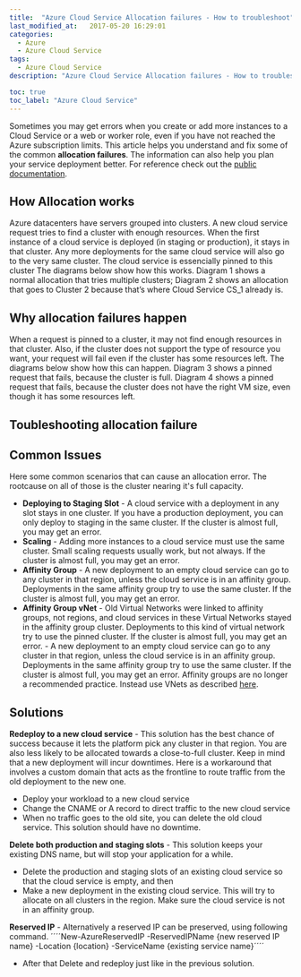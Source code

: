 ```yaml
---
title:  "Azure Cloud Service Allocation failures - How to troubleshoot"
last_modified_at:   2017-05-20 16:29:01
categories: 
  - Azure
  - Azure Cloud Service
tags:
  - Azure Cloud Service
description: "Azure Cloud Service Allocation failures - How to troubleshoot"

toc: true
toc_label: "Azure Cloud Service"
---
```


Sometimes you may get errors when you create or add more instances to a Cloud Service or a web or worker role, even if you have not reached the Azure subscription limits. 
This article helps you understand and fix some of the common **allocation failures**. The information can also help you plan your service deployment better.
For reference check out the [public documentation](https://learn.microsoft.com/en-us/azure/cloud-services/cloud-services-allocation-failures).

## How Allocation works
Azure datacenters have servers grouped into clusters. A new cloud service request tries to find a cluster with enough resources. 
When the first instance of a cloud service is deployed (in staging or production), it stays in that cluster. Any more deployments for the same cloud service will also go to the very same cluster. 
The cloud service is essencially pinned to this cluster
The diagrams below show how this works. 
Diagram 1 shows a normal allocation that tries multiple clusters; Diagram 2 shows an allocation that goes to Cluster 2 because that’s where Cloud Service CS_1 already is.

<!--Image01-->

## Why allocation failures happen

When a request is pinned to a cluster, it may not find enough resources in that cluster. 
Also, if the cluster does not support the type of resource you want, your request will fail even if the cluster has some resources left. 
The diagrams below show how this can happen. 
Diagram 3 shows a pinned request that fails, because the cluster is full. 
Diagram 4 shows a pinned request that fails, because the cluster does not have the right VM size, even though it has some resources left.
<!--Image02-->

## Toubleshooting allocation failure


## Common Issues
Here some common scenarios that can cause an allocation error. The rootcause on all of those is the cluster nearing it's full capacity.

- **Deploying to Staging Slot** - A cloud service with a deployment in any slot stays in one cluster. If you have a production deployment, you can only deploy to staging in the same cluster. If the cluster is almost full, you may get an error.
- **Scaling** - Adding more instances to a cloud service must use the same cluster. Small scaling requests usually work, but not always. If the cluster is almost full, you may get an error.
- **Affinity Group** - A new deployment to an empty cloud service can go to any cluster in that region, unless the cloud service is in an affinity group. Deployments in the same affinity group try to use the same cluster. If the cluster is almost full, you may get an error.
- **Affinity Group vNet** - Old Virtual Networks were linked to affinity groups, not regions, and cloud services in these Virtual Networks stayed in the affinity group cluster. Deployments to this kind of virtual network try to use the pinned cluster. If the cluster is almost full, you may get an error. - A new deployment to an empty cloud service can go to any cluster in that region, unless the cloud service is in an affinity group. Deployments in the same affinity group try to use the same cluster. If the cluster is almost full, you may get an error. Affinity groups are no longer a recommended practice. Instead use VNets as described [here](https://learn.microsoft.com/en-us/previous-versions/azure/virtual-network/virtual-networks-migrate-to-regional-vnet).

## Solutions
**Redeploy to a new cloud service** - This solution has the best chance of success because it lets the platform pick any cluster in that region. You are also less likely to be allocated towards a close-to-full cluster.
Keep in mind that a new deployment will incur downtimes. Here is a workaround that involves a custom domain that acts as the frontline to route traffic from the old deployment to the new one. 
- Deploy your workload to a new cloud service
- Change the CNAME or A record to direct traffic to the new cloud service
- When no traffic goes to the old site, you can delete the old cloud service. This solution should have no downtime.

**Delete both production and staging slots** - This solution keeps your existing DNS name, but will stop your application for a while.
- Delete the production and staging slots of an existing cloud service so that the cloud service is empty, and then
- Make a new deployment in the existing cloud service. This will try to allocate on all clusters in the region. Make sure the cloud service is not in an affinity group.

**Reserved IP** - Alternatively a reserved IP can be preserved, using following command. 
´´´´New-AzureReservedIP -ReservedIPName {new reserved IP name} -Location {location} -ServiceName {existing service name}´´´´
- After that Delete and redeploy just like in the previous solution.




